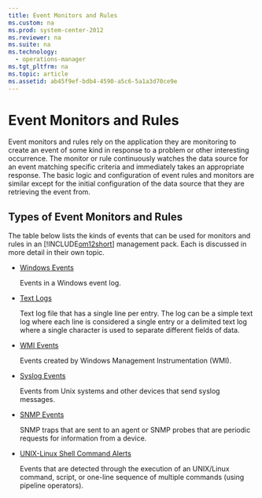 ```yaml
---
title: Event Monitors and Rules
ms.custom: na
ms.prod: system-center-2012
ms.reviewer: na
ms.suite: na
ms.technology: 
  - operations-manager
ms.tgt_pltfrm: na
ms.topic: article
ms.assetid: ab45f9ef-bdb4-4590-a5c6-5a1a3d70ce9e
---
```

# Event Monitors and Rules
Event monitors and rules rely on the application they are monitoring to create an event of some kind in response to a problem or other interesting occurrence. The monitor or rule continuously watches the data source for an event matching specific criteria and immediately takes an appropriate response. The basic logic and configuration of event rules and monitors are similar except for the initial configuration of the data source that they are retrieving the event from.

## Types of Event Monitors and Rules
The table below lists the kinds of events that can be used for monitors and rules in an [!INCLUDE[om12short](../Token/om12short_md.md)] management pack. Each is discussed in more detail in their own topic.

-   [Windows Events](../Topic/Windows-Events.md)

    Events in a Windows event log.

-   [Text Logs](../Topic/Text-Logs.md)

    Text log file that has a single line per entry. The log can be a simple text log where each line is considered a single entry or a delimited text log where a single character is used to separate different fields of data.

-   [WMI Events](../Topic/WMI-Events.md)

    Events created by Windows Management Instrumentation \(WMI\).

-   [Syslog Events](../Topic/Syslog-Events.md)

    Events from Unix systems and other devices that send syslog messages.

-   [SNMP Events](../Topic/SNMP-Events.md)

    SNMP traps that are sent to an agent or SNMP probes that are periodic requests for information from a device.

-   [UNIX-Linux Shell Command Alerts](../Topic/UNIX-Linux-Shell-Command-Alerts.md)

    Events that are detected through the execution of an UNIX\/Linux command, script, or one\-line sequence of multiple commands \(using pipeline operators\).


